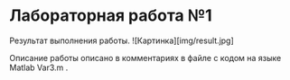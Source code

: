 # Лабораторная работа №1

Результат выполнения работы.
![Картинка][img/result.jpg]

Описание работы описано в комментариях в файле с кодом на языке Matlab Var3.m .

